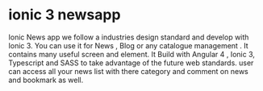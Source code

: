# ionic 3 newsapp
Ionic News app we follow a industries design standard and develop with Ionic 3. You can use it for News , Blog or any catalogue management . It contains many useful screen and element. It Build with Angular 4 , Ionic 3, Typescript and SASS to take advantage of the future web standards. user can access all your news list with there category and comment on news and bookmark as well.
